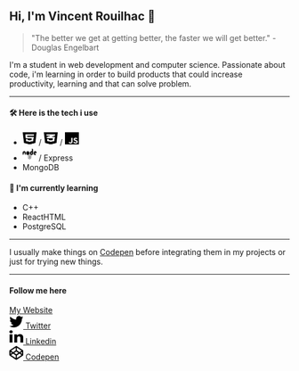 <!--[![Vincent's Header](https://github.com/Vincent-Projects/Vincent-Projects/blob/main/assets/<BANNER.PNG>)](wwww.vincentrouilhac.com)
// TODO : make a banner with PS
-->

## Hi, I'm Vincent Rouilhac :slightly_smiling_face:

> "The better we get at getting better, the faster we will get better." - Douglas Engelbart

I'm a student in web development and computer science. Passionate about code, i'm learning in order to build products that could increase productivity, learning and that can solve problem.

---

#### :hammer_and_wrench: Here is the tech i use

-   <img class="text-blue" src="https://github.com/Vincent-Projects/Vincent-Projects/blob/main/assets/icons/html5-brands.svg" width="25" height="25"> / <img src="https://github.com/Vincent-Projects/Vincent-Projects/blob/main/assets/icons/css3-alt-brands.svg" width="25" height="25"> / <img src="https://github.com/Vincent-Projects/Vincent-Projects/blob/main/assets/icons/js-brands.svg" width="25" height="25">
-   <img src="https://github.com/Vincent-Projects/Vincent-Projects/blob/main/assets/icons/node-brands.svg" width="25" height="25"> / Express
-   MongoDB

#### :brain: I'm currently learning

-   C++
-   ReactHTML
-   PostgreSQL

---

I usually make things on [Codepen](https://codepen.io/crysyrood) before integrating them in my projects or just for trying new things.

---

#### Follow me here

<a href="www.vincentrouilhac.com">My Website</a>\
<a href="https://twitter.com/home">
<img src="https://github.com/Vincent-Projects/Vincent-Projects/blob/main/assets/icons/twitter-brands.svg" width="25" height="25"> Twitter
</a>\
<a href="https://www.linkedin.com/in/vincent-rouilhac-380b501b9/">
<img src="https://github.com/Vincent-Projects/Vincent-Projects/blob/main/assets/icons/linkedin-in-brands.svg" width="25" height="25"> Linkedin
</a>\
<a href="https://codepen.io/crysyrood">
<img src="https://github.com/Vincent-Projects/Vincent-Projects/blob/main/assets/icons/codepen-brands.svg" width="25" height="25"> Codepen
</a>

<!--
**Vincent-Projects/Vincent-Projects** is a ✨ _special_ ✨ repository because its `README.md` (this file) appears on your GitHub profile.

Here are some ideas to get you started:

- 🔭 I’m currently working on ...
- 🌱 I’m currently learning ...
- 👯 I’m looking to collaborate on ...
- 🤔 I’m looking for help with ...
- 💬 Ask me about ...
- 📫 How to reach me: ...
- 😄 Pronouns: ...
- ⚡ Fun fact: ...
-->
